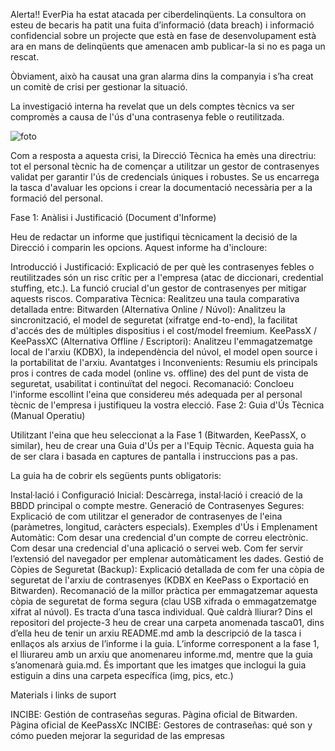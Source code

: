 Alerta!! EverPia ha estat atacada per ciberdelinqüents. La consultora on esteu de becaris ha patit una fuita d’informació (data breach) i informació confidencial sobre un projecte que està en fase de desenvolupament està ara en mans de delinqüents que amenacen amb publicar-la si no es paga un rescat.

Òbviament, això ha causat una gran alarma dins la companyia i s’ha creat un comitè de crisi per gestionar la situació. 

La investigació interna ha revelat que un dels comptes tècnics va ser compromès a causa de l'ús d'una contrasenya feble o reutilitzada.

![foto](img/everpia.jpg) 

Com a resposta a aquesta crisi, la Direcció Tècnica ha emès una directriu: tot el personal tècnic ha de començar a utilitzar un gestor de contrasenyes validat per garantir l'ús de credencials úniques i robustes. Se us encarrega la tasca d'avaluar les opcions i crear la documentació necessària per a la formació del personal.

Fase 1: Anàlisi i Justificació (Document d'Informe)

Heu de redactar un informe que justifiqui tècnicament la decisió de la Direcció i comparin les opcions. Aquest informe ha d'incloure:

Introducció i Justificació:
Explicació de per què les contrasenyes febles o reutilitzades són un risc crític per a l'empresa (atac de diccionari, credential stuffing, etc.).
La funció crucial d'un gestor de contrasenyes per mitigar aquests riscos.
Comparativa Tècnica: Realitzeu una taula comparativa detallada entre:
Bitwarden (Alternativa Online / Núvol): Analitzeu la sincronització, el model de seguretat (xifratge end-to-end), la facilitat d'accés des de múltiples dispositius i el cost/model freemium.
KeePassX / KeePassXC (Alternativa Offline / Escriptori): Analitzeu l'emmagatzematge local de l'arxiu (KDBX), la independència del núvol, el model open source i la portabilitat de l'arxiu.
Avantatges i Inconvenients: Resumiu els principals pros i contres de cada model (online vs. offline) des del punt de vista de seguretat, usabilitat i continuïtat del negoci.
Recomanació: Concloeu l'informe escollint l'eina que considereu més adequada per al personal tècnic de l'empresa i justifiqueu la vostra elecció.
Fase 2: Guia d'Ús Tècnica (Manual Operatiu)

Utilitzant l'eina que heu seleccionat a la Fase 1 (Bitwarden, KeePassX, o similar), heu de crear una Guia d'Ús per a l'Equip Tècnic. Aquesta guia ha de ser clara i basada en captures de pantalla i instruccions pas a pas.

La guia ha de cobrir els següents punts obligatoris:

Instal·lació i Configuració Inicial: Descàrrega, instal·lació i creació de la BBDD principal o compte mestre.
Generació de Contrasenyes Segures: Explicació de com utilitzar el generador de contrasenyes de l'eina (paràmetres, longitud, caràcters especials).
Exemples d'Ús i Emplenament Automàtic:
Com desar una credencial d'un compte de correu electrònic.
Com desar una credencial d'una aplicació o servei web.
Com fer servir l’extensió del navegador per emplenar automàticament les dades.
Gestió de Còpies de Seguretat (Backup):
Explicació detallada de com fer una còpia de seguretat de l'arxiu de contrasenyes (KDBX en KeePass o Exportació en Bitwarden).
Recomanació de la millor pràctica per emmagatzemar aquesta còpia de seguretat de forma segura (clau USB xifrada o emmagatzematge xifrat al núvol).
Es tracta d’una tasca individual. Què caldrà lliurar? Dins el repositori del projecte-3 heu de crear una carpeta anomenada tasca01, dins d’ella heu de tenir un arxiu README.md amb la descripció de la tasca i enllaços als arxius de l’informe i la guia. L’informe corresponent a la fase 1, el lliurareu amb un arxiu que anomenareu informe.md, mentre que la guia s’anomenarà guia.md. És important que les imatges que inclogui la guia estiguin a dins una carpeta específica (img, pics, etc.)

Materials i links de suport

INCIBE: Gestión de contraseñas seguras.
Pàgina oficial de Bitwarden.
Pàgina oficial de KeePassXc
INCIBE: Gestores de contraseñas: qué son y cómo pueden mejorar la seguridad de las empresas
